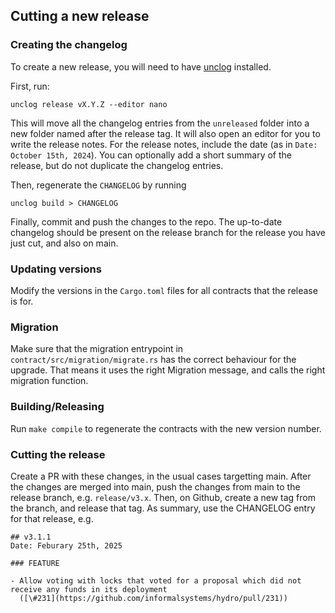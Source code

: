 ## Cutting a new release

### Creating the changelog

To create a new release, you will need to have [unclog](https://github.com/informalsystems/unclog) installed.

First, run:
```
unclog release vX.Y.Z --editor nano
```
This will move all the changelog entries from the `unreleased` folder into a new folder named after the release tag. It will also open an editor for you to write the release notes.
For the release notes, include the date (as in `Date: October 15th, 2024`). You can
optionally add a short summary of the release, but do not duplicate the changelog entries.

Then, regenerate the `CHANGELOG` by running
```
unclog build > CHANGELOG
```
Finally, commit and push the changes to the repo.
The up-to-date changelog should be present on the release branch for the release you have just cut,
and also on main. 

### Updating versions

Modify the versions in the `Cargo.toml` files for all contracts that the release is for.

### Migration

Make sure that the migration entrypoint in `contract/src/migration/migrate.rs` has the correct behaviour for the upgrade.
That means it uses the right Migration message, and calls the right migration function.

### Building/Releasing

Run `make compile` to regenerate the contracts with the new version number.

### Cutting the release

Create a PR with these changes, in the usual cases targetting main.
After the changes are merged into main, push the changes from main to the release branch, e.g. `release/v3.x`.
Then, on Github, create a new tag from the branch, and release that tag.
As summary, use the CHANGELOG entry for that release, e.g.
```
## v3.1.1
Date: Feburary 25th, 2025

### FEATURE

- Allow voting with locks that voted for a proposal which did not receive any funds in its deployment
  ([\#231](https://github.com/informalsystems/hydro/pull/231))
```